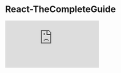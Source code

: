 # React-TheCompleteGuide

![Certificate](https://udemy-certificate.s3.amazonaws.com/pdf/UC-5d8ab425-764a-4909-80dc-285bd95bd9c8.pdf)
